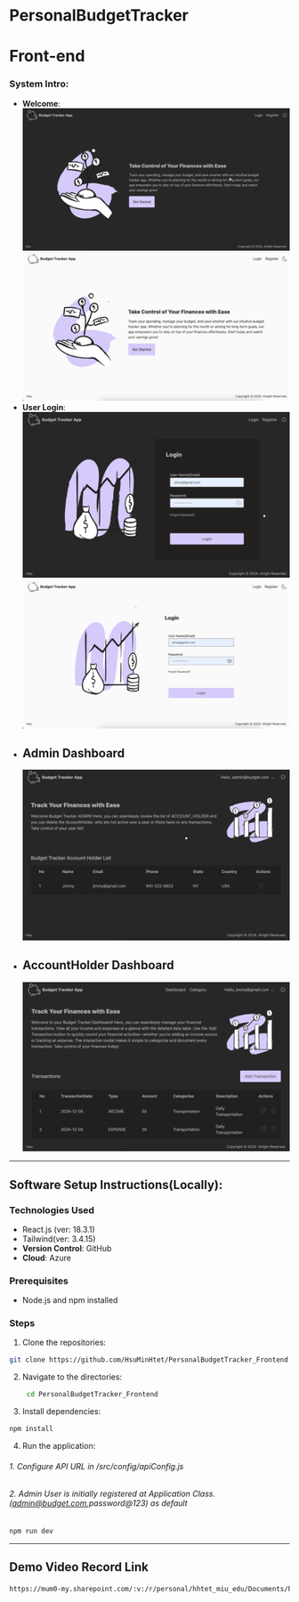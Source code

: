 # PersonalBudgetTracker

# Front-end

### System Intro:

- **Welcome**:
  ![welcome_dark](assets/home_dark.png)
  ![welcome_light](assets/home_light.png)
- **User Login**:
  ![login_dark](assets/login_dark.png)
  ![login_light](assets/login_light.png)
- ## Admin Dashboard
  ![admin](assets/admin_dash.png)
- ## AccountHolder Dashboard
  ![accountHolder](assets/acHolder_dash.png)

---

## Software Setup Instructions(Locally):

### Technologies Used

- React.js (ver: 18.3.1)
- Tailwind(ver: 3.4.15)
- **Version Control**: GitHub
- **Cloud**: Azure

### Prerequisites

- Node.js and npm installed

### Steps

1. Clone the repositories:

```bash
git clone https://github.com/HsuMinHtet/PersonalBudgetTracker_Frontend.git
```

2. Navigate to the directories:
   ```bash
    cd PersonalBudgetTracker_Frontend
   ```
3. Install dependencies:


```bash
npm install
```

4. Run the application:

###### 1. Configure API URL in /src/config/apiConfig.js

###### 2. Admin User is initially registered at Application Class.(admin@budget.com,password@123) as default

```bash
npm run dev
```
---
## Demo Video Record Link
   ```bash
   https://mum0-my.sharepoint.com/:v:/r/personal/hhtet_miu_edu/Documents/PersonalBudgetTracker/DemoVideo.mov?csf=1&web=1&nav=eyJyZWZlcnJhbEluZm8iOnsicmVmZXJyYWxBcHAiOiJPbmVEcml2ZUZvckJ1c2luZXNzIiwicmVmZXJyYWxBcHBQbGF0Zm9ybSI6IldlYiIsInJlZmVycmFsTW9kZSI6InZpZXciLCJyZWZlcnJhbFZpZXciOiJNeUZpbGVzTGlua0NvcHkifX0&e=sr7SOg
```
